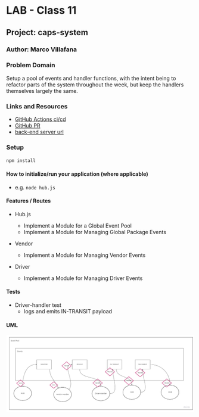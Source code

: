 
# LAB - Class 11

## Project: caps-system

### Author: Marco Villafana

### Problem Domain  

 Setup a pool of events and handler functions, with the intent being to refactor parts of the system throughout the week, but keep the handlers themselves largely the same.

### Links and Resources

- [GitHub Actions ci/cd](https://github.com/villafanam/caps-event-driven-app/actions) 
- [GitHub PR](https://github.com/villafanam/caps-event-driven-app/pull/2)
- [back-end server url](https://caps-event-driven-app.onrender.com) 

### Setup

`npm install`

#### How to initialize/run your application (where applicable)

- e.g. `node hub.js`

#### Features / Routes

- Hub.js
  - Implement a Module for a Global Event Pool
  - Implement a Module for Managing Global Package Events

- Vendor
  - Implement a Module for Managing Vendor Events

- Driver
  - Implement a Module for Managing Driver Events

#### Tests

- Driver-handler test
  - logs and emits IN-TRANSIT payload

#### UML

![lab 11 UML](/assets/lab11_uml.png)
